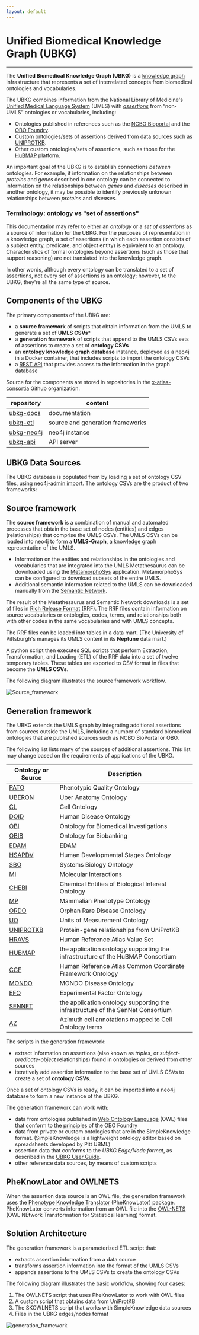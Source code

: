 ```yaml
---
layout: default
---
```


# Unified Biomedical Knowledge Graph (UBKG)
---

The **Unified Biomedical Knowledge Graph (UBKG)** is a  [knowledge graph](https://en.wikipedia.org/wiki/Knowledge_graph) infrastructure that represents a set of interrelated concepts from biomedical ontologies and vocabularies. 

The UBKG combines information from the National Library of Medicine's [Unified Medical Language System](https://www.nlm.nih.gov/research/umls/index.html) (UMLS) with [_assertions_](https://www.w3.org/TR/owl2-syntax/#Assertions) from “non-UMLS” ontologies or vocabularies, including:
- Ontologies published in references such as the [NCBO Bioportal](https://bioportal.bioontology.org/) and the [OBO Foundry](https://obofoundry.org/).
- Custom ontologies/sets of assertions derived from data sources such as [UNIPROTKB](https://www.uniprot.org/).
- Other custom ontologies/sets of assertions, such as those for the [HuBMAP](https://hubmapconsortium.org/) platform.

An important goal of the UBKG is to establish connections _between_ ontologies. For example, if information on the relationships between _proteins_ and _genes_ described in one ontology can be connected to information on the relationships between _genes_ and _diseases_ described in another ontology, it may be possible to identify previously unknown relationships between _proteins_ and _diseases_.

### Terminology: ontology vs "set of assertions"
This documentation may refer to either an _ontology_ or a _set of assertions_ as a source of information for the UBKG.
For the purposes of representation in a knowledge graph, a set of assertions (in which each assertion consists of
a subject entity, predicate, and object entity) is equivalent to an ontology. Characteristics of formal ontologies 
beyond assertions (such as those that support reasoning) are not translated into the knowledge graph.

In other words, although every ontology can be translated to a set of assertions, not every set of assertions is an ontology; however, to the UBKG, they're all the same type of source.

## Components of the UBKG
The primary components of the UBKG are:

- a **source framework** of scripts that obtain information from the UMLS to generate a set of **UMLS CSVs***
- a **generation framework** of scripts that append to the UMLS CSVs sets of assertions to create a set of **ontology CSVs**
- an **ontology knowledge graph database** instance, deployed as a [neo4j](https://neo4j.com/) in a Docker container, that includes scripts to import the ontology CSVs
- a [REST API](https://restfulapi.net/) that provides access to the information in the graph database

Source for the components are stored in repositories in the [x-atlas-consortia](https://github.com/x-atlas-consortia) Github organization.

|repository | content|
|--|--|
|[ubkg-docs](https://github.com/x-atlas-consortia/ubkg-docs)|documentation|
|[ubkg-etl](https://github.com/x-atlas-consortia/ubkg-etl)|source and generation frameworks|
|[ubkg-neo4j](https://github.com/x-atlas-consortia/ubkg-neo4j)|neo4j instance|
|[ubkg-api](https://github.com/x-atlas-consortia/ubkg-api)|API server|


## UBKG Data Sources
The UBKG database is populated from by loading a set of ontology CSV files, using [neo4j-admin import](https://neo4j.com/docs/operations-manual/current/tutorial/neo4j-admin-import/). 
The ontology CSVs are the product of two frameworks:

## Source framework
The **source framework** is a combination of manual and automated processes that obtain the base set of nodes (entities) and edges (relationships) that comprise the UMLS CSVs.
The UMLS CSVs can be loaded into neo4j to form a **UMLS-Graph**, a knowledge graph representation of the UMLS.

- Information on the entities and relationships in the ontologies and vocabularies that are integrated into the UMLS Metathesaurus can be downloaded using the [MetamorphoSys](https://www.ncbi.nlm.nih.gov/books/NBK9683/#:~:text=MetamorphoSys%20is%20the%20UMLS%20installation,to%20create%20customized%20Metathesaurus%20subsets.) application. MetamorphoSys can be configured to download subsets of the entire UMLS.
- Additional semantic information related to the UMLS can be downloaded manually from the [Semantic Network](https://lhncbc.nlm.nih.gov/semanticnetwork/). 

The result of the Metathesaurus and Semantic Network downloads is a set of files in [Rich Release Format](https://www.ncbi.nlm.nih.gov/books/NBK9685) (RRF). The RRF files contain information on source vocabularies or ontologies, codes, terms, and relationships both with other codes in the same vocabularies and with UMLS concepts.

The RRF files can be loaded into tables in a data mart. (The University of Pittsburgh's manages its UMLS content in its **Neptune** data mart.)

A python script then executes SQL scripts that perform Extraction, Transformation, and Loading (ETL) of the RRF data into a set of twelve temporary tables. These tables are exported to CSV format in files that become the **UMLS CSVs**.

The following diagram illustrates the source framework workflow.

![Source_framework](https://user-images.githubusercontent.com/10928372/202307155-5bfd7a77-e858-4e5c-89a1-a42d964b871d.jpg)

## Generation framework

The UBKG extends the UMLS graph by integrating additional assertions from sources outside the UMLS, including a number of standard biomedical ontologies that are published sources such as
NCBO BioPortal or OBO. 

The following list lists many of the sources of additional assertions. 
This list may change based on the requirements of applications of the UBKG.

Ontology or Source | Description
--- | ---
[PATO](https://bioportal.bioontology.org/ontologies/PATO) | Phenotypic Quality Ontology
[UBERON](https://bioportal.bioontology.org/ontologies/UBERON) | Uber Anatomy Ontology 
[CL](https://bioportal.bioontology.org/ontologies/CL) | Cell Ontology
[DOID](https://bioportal.bioontology.org/ontologies/DOID) | Human Disease Ontology
[OBI](https://bioportal.bioontology.org/ontologies/OBI)| Ontology for Biomedical Investigations
[OBIB](https://bioportal.bioontology.org/ontologies/OBIB) | Ontology for Biobanking
[EDAM](https://bioportal.bioontology.org/ontologies/EDAM) | EDAM
[HSAPDV](https://bioportal.bioontology.org/ontologies/HSAPDV) | Human Developmental Stages Ontology
[SBO](https://bioportal.bioontology.org/ontologies/SBO) | Systems Biology Ontology
[MI](https://bioportal.bioontology.org/ontologies/MI) |Molecular Interactions
[CHEBI](https://bioportal.bioontology.org/ontologies/CHEBI) | Chemical Entities of Biological Interest Ontology
[MP](https://bioportal.bioontology.org/ontologies/MP) | Mammalian Phenotype Ontology
[ORDO](https://bioportal.bioontology.org/ontologies/ORDO) | Orphan Rare Disease Ontology
[UO](https://bioportal.bioontology.org/ontologies/UO)|Units of Measurement Ontology
[UNIPROTKB](https://www.uniprot.org/uniprotkb/?query=*)|Protein-gene relationships from UniProtKB
[HRAVS](https://bioportal.bioontology.org/ontologies/HRAVS) | Human Reference Atlas Value Set
[HUBMAP](https://hubmapconsortium.org/)|the application ontology supporting the infrastructure of the HuBMAP Consortium
[CCF](https://bioportal.bioontology.org/ontologies/CCF)|Human Reference Atlas Common Coordinate Framework Ontology
[MONDO](https://bioportal.bioontology.org/ontologies/MONDO)|MONDO Disease Ontology
[EFO](https://bioportal.bioontology.org/ontologies/EFO)|Experimental Factor Ontology
[SENNET](https://sennetconsortium.org/)|the application ontology supporting the infrastructure of the SenNet Consortium
[AZ](https://azimuth.hubmapconsortium.org/)|Azimuth cell annotations mapped to Cell Ontology terms

The scripts in the generation framework:
- extract information on assertions (also known as _triples_, or _subject-predicate-object_ relationships) found in ontologies or derived from other sources
- iteratively add assertion information to the base set of UMLS CSVs to create a set of **ontology CSVs**.

Once a set of ontology CSVs is ready, it can be imported into a neo4j database to form a new instance of the UBKG.

The generation framework can work with:
- data from ontologies published in [Web Ontology Language](https://www.w3.org/OWL/) (OWL) files that conform to the [principles](https://obofoundry.org/principles/fp-000-summary.html) of the OBO Foundry
- data from private or custom ontologies that are in the SimpleKnowledge format. (SimpleKnowledge is a lightweight ontology editor based on spreadsheets developed by Pitt UBMI.)
- assertion data that conforms to the _UBKG Edge/Node format_, as described in the [UBKG User Guide](https://ubkg.docs.xconsortia.org/user-guide/#ingest-files-format-and-content).
- other reference data sources, by means of custom scripts

## PheKnowLator and OWLNETS
When the assertion data source is an OWL file, the generation framework uses the [Phenotype Knowledge Translator](https://github.com/callahantiff/PheKnowLator) (PheKnowLator) package. 
PheKnowLator converts information from an OWL file into the [OWL-NETS](https://github.com/callahantiff/PheKnowLator/wiki/OWL-NETS-2.0) (OWL NEtwork Transformation for Statistical learning) format.

## Solution Architecture
The generation framework is a parameterized ETL script that:
- extracts assertion information from a data source
- transforms assertion information into the format of the UMLS CSVs
- appends assertions to the UMLS CSVs to create the ontology CSVs

The following diagram illustrates the basic workflow, showing four cases:
1. The OWLNETS script that uses PheKnowLator to work with OWL files
2. A custom script that obtains data from UniProtKB
3. The SKOWLNETS script that works with SimpleKnowledge data sources
4. Files in the UBKG edges/nodes format

![generation_framework](https://user-images.githubusercontent.com/10928372/202308840-1abc0684-684d-476a-8ed5-1a1b4118ffc6.jpg)
